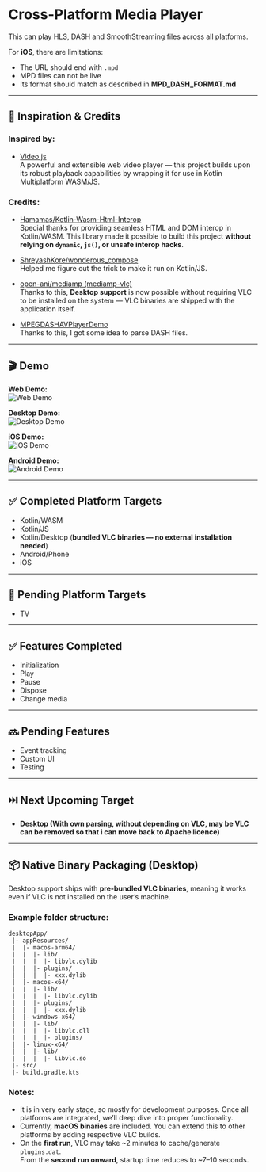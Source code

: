 # Cross-Platform Media Player

This can play HLS, DASH and SmoothStreaming files across all platforms.

For **iOS**, there are limitations:
- The URL should end with `.mpd`
- MPD files can not be live
- Its format should match as described in **MPD_DASH_FORMAT.md**

---

## 🙌 Inspiration & Credits

### Inspired by:
- [Video.js](https://github.com/videojs/video.js)  
  A powerful and extensible web video player — this project builds upon its robust playback capabilities by wrapping it for use in Kotlin Multiplatform WASM/JS.

### Credits:
- [Hamamas/Kotlin-Wasm-Html-Interop](https://github.com/Hamamas/Kotlin-Wasm-Html-Interop)  
  Special thanks for providing seamless HTML and DOM interop in Kotlin/WASM. This library made it possible to build this project **without relying on `dynamic`, `js()`, or unsafe interop hacks**.

- [ShreyashKore/wonderous_compose](https://github.com/ShreyashKore/wonderous_compose)  
  Helped me figure out the trick to make it run on Kotlin/JS.

- [open-ani/mediamp (mediamp-vlc)](https://github.com/open-ani/mediamp/tree/main/mediamp-vlc)  
  Thanks to this, **Desktop support** is now possible without requiring VLC to be installed on the system — VLC binaries are shipped with the application itself.

- [MPEGDASHAVPlayerDemo](https://github.com/h-anders-unext/MPEGDASHAVPlayerDemo)  
  Thanks to this, I got some idea to parse DASH files.

---

## 🎬 Demo

**Web Demo:**  
![Web Demo](others/demo/web.gif)

**Desktop Demo:**  
![Desktop Demo](others/demo/desktop.gif)

**iOS Demo:**  
![iOS Demo](others/demo/ios.gif)

**Android Demo:**  
![Android Demo](others/demo/android.gif)

---

## ✅ Completed Platform Targets
- Kotlin/WASM
- Kotlin/JS
- Kotlin/Desktop (**bundled VLC binaries — no external installation needed**)
- Android/Phone
- iOS

---

## 🚧 Pending Platform Targets
- TV

---

## ✅ Features Completed
- Initialization
- Play
- Pause
- Dispose
- Change media

---

## 🔜 Pending Features
- Event tracking
- Custom UI
- Testing

---

## ⏭️ Next Upcoming Target
- **Desktop (With own parsing, without depending on VLC, may be VLC can be removed so that i can move back to Apache licence)**

---

## 📦 Native Binary Packaging (Desktop)

Desktop support ships with **pre-bundled VLC binaries**, meaning it works even if VLC is not installed on the user’s machine.

### Example folder structure:
```
desktopApp/
 |- appResources/
 |  |- macos-arm64/
 |  |  |- lib/
 |  |  |  |- libvlc.dylib
 |  |  |- plugins/
 |  |  |  |- xxx.dylib
 |  |- macos-x64/
 |  |  |- lib/
 |  |  |  |- libvlc.dylib
 |  |  |- plugins/
 |  |  |  |- xxx.dylib
 |  |- windows-x64/
 |  |  |- lib/
 |  |  |  |- libvlc.dll
 |  |  |  |- plugins/
 |  |- linux-x64/
 |  |  |- lib/
 |  |  |  |- libvlc.so
 |- src/
 |- build.gradle.kts
```

### Notes:
- It is in very early stage, so mostly for development purposes. Once all platforms are integrated, we’ll deep dive into proper functionality.
- Currently, **macOS binaries** are included. You can extend this to other platforms by adding respective VLC builds.
- On the **first run**, VLC may take ~2 minutes to cache/generate `plugins.dat`.  
  From the **second run onward**, startup time reduces to ~7–10 seconds.
